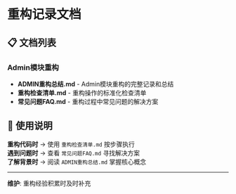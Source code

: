 # 重构记录文档

## 📋 文档列表

### Admin模块重构
- **ADMIN重构总结.md** - Admin模块重构的完整记录和总结
- **重构检查清单.md** - 重构操作的标准化检查清单
- **常见问题FAQ.md** - 重构过程中常见问题的解决方案

## 🎯 使用说明

**重构代码时** → 使用 `重构检查清单.md` 按步骤执行  
**遇到问题时** → 查看 `常见问题FAQ.md` 寻找解决方案  
**了解背景时** → 阅读 `ADMIN重构总结.md` 掌握核心概念

---
**维护**: 重构经验积累时及时补充 